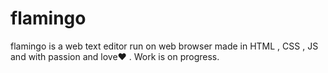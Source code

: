 # flamingo
flamingo is a web text editor run on web browser made in HTML , CSS , JS and with passion and love❤ .
Work is on progress.

